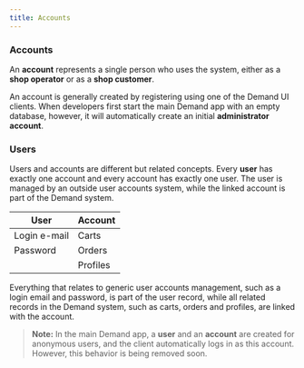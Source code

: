 ```yaml
---
title: Accounts
---
```


### Accounts

An **account** represents a single person who uses the system, either as a **shop operator** or as a **shop customer**.

An account is generally created by registering using one of the Demand UI clients. When developers first start the main Demand app with an empty database, however, it will automatically create an initial **administrator account**.

### Users

Users and accounts are different but related concepts. Every **user** has exactly one account and every account has exactly one user. The user is managed by an outside user accounts system, while the linked account is part of the Demand system.

| User         | Account  |
| ------------ | -------- |
| Login e-mail | Carts    |
| Password     | Orders   |
|              | Profiles |

Everything that relates to generic user accounts management, such as a login email and password, is part of the user record, while all related records in the Demand system, such as carts, orders and profiles, are linked with the account.

> **Note:** In the main Demand app, a **user** and an **account** are created for anonymous users, and the client automatically logs in as this account. However, this behavior is being removed soon.
